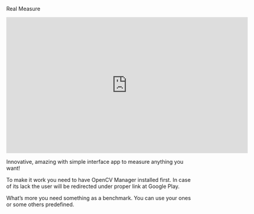 Real Measure

<iframe src="https://player.vimeo.com/video/221269208" width="640" height="360" frameborder="0" webkitallowfullscreen mozallowfullscreen allowfullscreen></iframe>

Innovative, amazing with simple interface app to measure anything you want!

To make it work you need to have OpenCV Manager installed first. In case of its lack the user will be redirected under proper link at Google Play.

What’s more you need something as a benchmark. You can use your ones or some others predefined.


